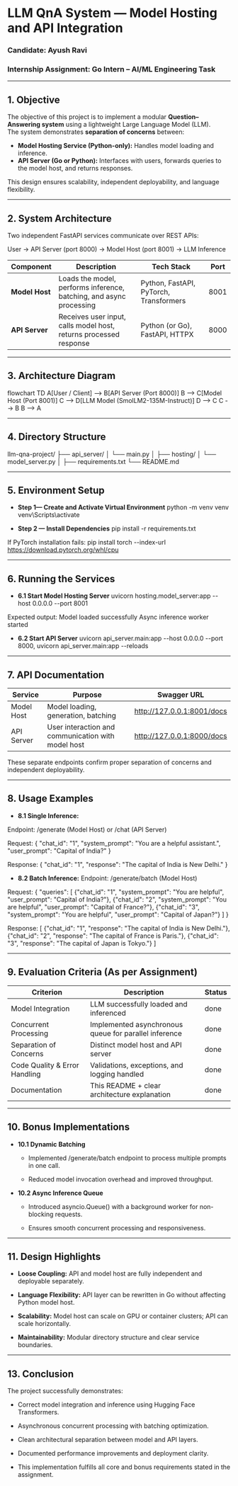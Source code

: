 # LLM QnA System — Model Hosting and API Integration

### Candidate: Ayush Ravi  
### Internship Assignment: Go Intern – AI/ML Engineering Task  

---

## 1. Objective

The objective of this project is to implement a modular **Question–Answering system** using a lightweight Large Language Model (LLM).  
The system demonstrates **separation of concerns** between:

- **Model Hosting Service (Python-only):** Handles model loading and inference.  
- **API Server (Go or Python):** Interfaces with users, forwards queries to the model host, and returns responses.

This design ensures scalability, independent deployability, and language flexibility.

---

## 2. System Architecture

Two independent FastAPI services communicate over REST APIs:

User → API Server (port 8000) → Model Host (port 8001) → LLM Inference


| Component | Description | Tech Stack | Port |
|------------|-------------|------------|------|
| **Model Host** | Loads the model, performs inference, batching, and async processing | Python, FastAPI, PyTorch, Transformers | 8001 |
| **API Server** | Receives user input, calls model host, returns processed response | Python (or Go), FastAPI, HTTPX | 8000 |

---

## 3. Architecture Diagram
flowchart TD
    A[User / Client] --> B[API Server (Port 8000)]
    B --> C[Model Host (Port 8001)]
    C --> D[LLM Model (SmolLM2-135M-Instruct)]
    D --> C
    C --> B
    B --> A

---

## 4. Directory Structure
llm-qna-project/
├── api_server/
│   └── main.py
│
├── hosting/
│   └── model_server.py
│
├── requirements.txt
└── README.md

---

## 5. Environment Setup
- **Step 1— Create and Activate Virtual Environment**
python -m venv venv
venv\Scripts\activate

- **Step 2 — Install Dependencies**
pip install -r requirements.txt

If PyTorch installation fails:
pip install torch --index-url https://download.pytorch.org/whl/cpu

---

## 6. Running the Services
- **6.1 Start Model Hosting Server**
uvicorn hosting.model_server:app --host 0.0.0.0 --port 8001

Expected output:
Model loaded successfully 
Async inference worker started

- **6.2 Start API Server**
uvicorn api_server.main:app --host 0.0.0.0 --port 8000, 
uvicorn api_server.main:app --reloads

---

## 7. API Documentation


| **Service** | **Purpose** | **Swagger URL** |
|-----|-----------------------------------|--------------------------------------|
| Model Host | Model loading, generation, batching | http://127.0.0.1:8001/docs |
| API Server | User interaction and communication with model host | http://127.0.0.1:8000/docs |


These separate endpoints confirm proper separation of concerns and independent deployability.

---

## 8. Usage Examples
- **8.1 Single Inference:**

Endpoint: /generate (Model Host) or /chat (API Server)

Request:
{
  "chat_id": "1",
  "system_prompt": "You are a helpful assistant.",
  "user_prompt": "Capital of India?"
}

Response:
{
  "chat_id": "1",
  "response": "The capital of India is New Delhi."
}

- **8.2 Batch Inference:**
Endpoint: /generate/batch (Model Host)

Request:
{
  "queries": [
    {"chat_id": "1", "system_prompt": "You are helpful", "user_prompt": "Capital of India?"},
    {"chat_id": "2", "system_prompt": "You are helpful", "user_prompt": "Capital of France?"},
    {"chat_id": "3", "system_prompt": "You are helpful", "user_prompt": "Capital of Japan?"}
  ]
}

Response:
[
  {"chat_id": "1", "response": "The capital of India is New Delhi."},
  {"chat_id": "2", "response": "The capital of France is Paris."},
  {"chat_id": "3", "response": "The capital of Japan is Tokyo."}
]

---

## 9. Evaluation Criteria (As per Assignment)
| **Criterion** | **Description** | **Status** |
|-----|----------------------------------|--------|
| Model Integration | LLM successfully loaded and inferenced | done |
| Concurrent Processing | Implemented asynchronous queue for parallel inference | done |
| Separation of Concerns | Distinct model host and API server | done |
| Code Quality & Error Handling | Validations, exceptions, and logging handled | done |
| Documentation | This README + clear architecture explanation | done |

---

## 10. Bonus Implementations
- **10.1 Dynamic Batching**

   * Implemented /generate/batch endpoint to process multiple prompts in one call.

   * Reduced model invocation overhead and improved throughput.

- **10.2 Async Inference Queue**

   * Introduced asyncio.Queue() with a background worker for non-blocking requests.

   * Ensures smooth concurrent processing and responsiveness.

---


## 11. Design Highlights

- **Loose Coupling:** API and model host are fully independent and deployable separately.

- **Language Flexibility:** API layer can be rewritten in Go without affecting Python model host.

- **Scalability:** Model host can scale on GPU or container clusters; API can scale horizontally.

- **Maintainability:** Modular directory structure and clear service boundaries.

---

## 13. Conclusion

The project successfully demonstrates:

   * Correct model integration and inference using Hugging Face Transformers.

   * Asynchronous concurrent processing with batching optimization.

   * Clean architectural separation between model and API layers.

   * Documented performance improvements and deployment clarity.

   * This implementation fulfills all core and bonus requirements stated in the assignment.